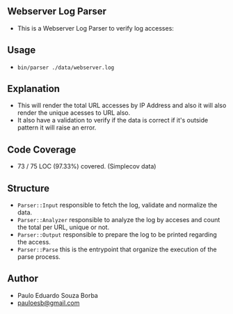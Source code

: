 ## Webserver Log Parser

- This is a Webserver Log Parser to verify log accesses:

## Usage

- `bin/parser ./data/webserver.log`

## Explanation

- This will render the total URL accesses by IP Address and also it will also render the unique acesses to URL also.
- It also have a validation to verify if the data is correct if it's outside pattern it will raise an error.

## Code Coverage

- 73 / 75 LOC (97.33%) covered. (Simplecov data)

## Structure

- `Parser::Input` responsible to fetch the log, validate and normalize the data.
- `Parser::Analyzer` responsible to analyze the log by acceses and count the total per URL, unique or not.
- `Parser::Output` responsible to prepare the log to be printed regarding the access.
- `Parser::Parse` this is the entrypoint that organize the execution of the parse process.

## Author

- Paulo Eduardo Souza Borba
- pauloesb@gmail.com